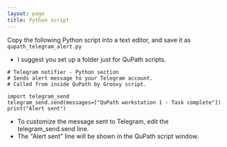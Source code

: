 ```yaml
---
layout: page
title: Python script
---
```


Copy the following Python script into a text editor, and save it as 
`qupath_telegram_alert.py`

- I suggest you set up a folder just for QuPath scripts.

```
# Telegram notifier - Python section
# Sends alert message to your Telegram account.
# Called from inside QuPath by Groovy script.

import telegram_send
telegram_send.send(messages=["QuPath workstation 1 - Task complete"])
print("Alert sent")
```
- To customize the message sent to Telegram, edit the telegram_send.send line.
- The "Alert sent" line will be shown in the QuPath script window.
